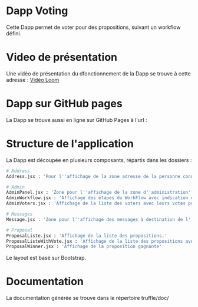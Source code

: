 # Dapp Voting

Cette Dapp permet de voter pour des propositions, suivant un workflow défini.

# Video de présentation

Une vidéo de présentation du dfonctionnement de la Dapp se trouve à cette adresse : 
[Vidéo Loom](https://www.loom.com/share/43cb5924a5724d3b9665d991a141b55a)

# Dapp sur GitHub pages

La Dapp se trouve aussi en ligne sur GitHub Pages à l'url : 


# Structure de l'application

La Dapp est découpée en plusieurs composants, répartis dans les dossiers : 


```sh
# Address
Address.jsx : 'Pour l''affichage de la zone adresse de la personne connectée'
```

```sh
# Admin
AdminPanel.jsx : 'Zone pour l''affichage de la zone d''administration'
AdminWorkflow.jsx : 'Affichage des étapes du WorkFlow avec indication du step courant'
AdminVoters.jsx : 'Affichage de la liste des voters avec leurs votes pour valider que les infos ont bien été enregistrées.'
```

```sh
# Messages
Message.jsx : 'Zone pour l''affichage des messages à destination de l''utilisateur sur les différentes étapes du processus.'
```

```sh
# Proposal
ProposalListe.jsx : 'Affichage de la liste des propositions.'
ProposalListeWithVote.jsx : 'Affichage de la liste des propositions avec le nombre de vote.'
ProposalWinner.jsx : 'Affichage de la proposition gagnante'
```

Le layout est basé sur Bootstrap.

# Documentation

La documentation générée se trouve dans le répertoire truffle/doc/
